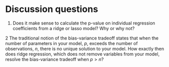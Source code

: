 # Discussion questions

1. Does it make sense to calculate the p-value on individual regression coefficients from a ridge or lasso model? Why or why not?

2 The traditional notion of the bias-variance tradeoff states that when the number of parameters in your model, $p$, exceeds the number of observations, $n$, there is no unique solution to your model. How exactly then does ridge regression, which does not remove variables from your model, resolve the bias-variance tradeoff when $p>n$?

